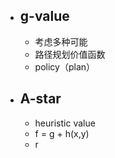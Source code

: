
- ## g-value
	- 考虑多种可能
	- 路径规划价值函数
	- policy（plan）
- ## A-star
	- heuristic value
	- f = g + h(x,y)
	- r
<!--stackedit_data:
eyJoaXN0b3J5IjpbMTgxNjQ3MDY4NywxNDc1OTcyMTMyLC0yMD
g4NzQ2NjEyXX0=
-->